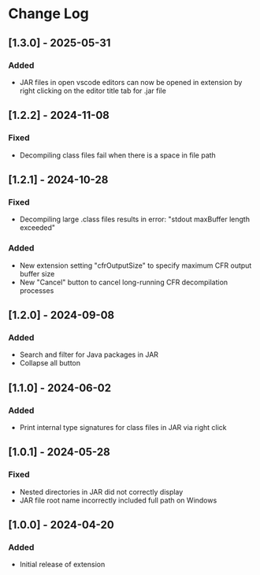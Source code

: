 # Change Log

## [1.3.0] - 2025-05-31

### Added
- JAR files in open vscode editors can now be opened in extension by right clicking 
  on the editor title tab for .jar file 

## [1.2.2] - 2024-11-08

### Fixed
- Decompiling class files fail when there is a space in file path

## [1.2.1] - 2024-10-28

### Fixed
- Decompiling large .class files results in error: "stdout maxBuffer length exceeded"

### Added
- New extension setting "cfrOutputSize" to specify maximum CFR output buffer size
- New "Cancel" button to cancel long-running CFR decompilation processes

## [1.2.0] - 2024-09-08

### Added
- Search and filter for Java packages in JAR
- Collapse all button

## [1.1.0] - 2024-06-02

### Added
- Print internal type signatures for class files in JAR via right click

## [1.0.1] - 2024-05-28

### Fixed
- Nested directories in JAR did not correctly display 
- JAR file root name incorrectly included full path on Windows

## [1.0.0] - 2024-04-20

### Added
- Initial release of extension